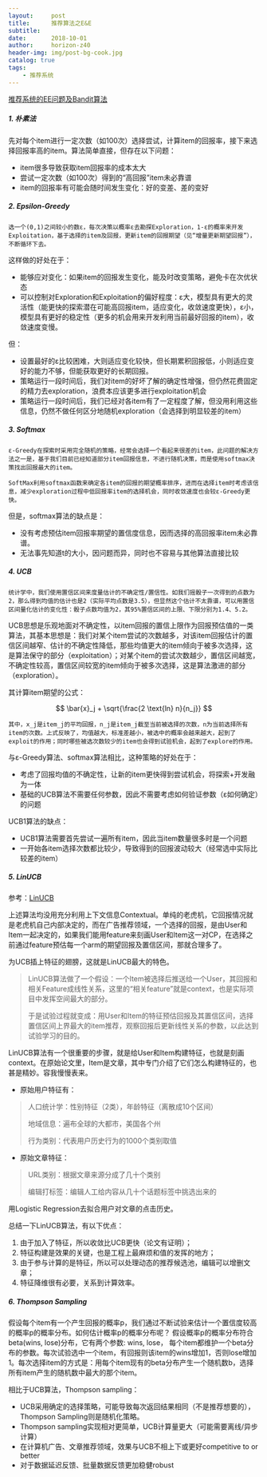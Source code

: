 ```yaml
---
layout:     post
title:      推荐算法之E&E
subtitle:   
date:       2018-10-01
author:     horizon-z40
header-img: img/post-bg-cook.jpg
catalog: true
tags:
    - 推荐系统
---
```


[推荐系统的EE问题及Bandit算法](https://x-algo.cn/index.php/2016/12/15/ee-problem-and-bandit-algorithm-for-recommender-systems/) 



##### 1. 朴素法

先对每个item进行一定次数（如100次）选择尝试，计算item的回报率，接下来选择回报率高的item。算法简单直接，但存在以下问题：

- item很多导致获取item回报率的成本太大
- 尝试一定次数（如100次）得到的“高回报”item未必靠谱
- item的回报率有可能会随时间发生变化：好的变差、差的变好

##### 2. Epsilon-Greedy

	选一个(0,1)之间较小的数ε，每次决策以概率ε去勘探Exploration，1-ε的概率来开发Exploitation，基于选择的item及回报，更新item的回报期望（见“增量更新期望回报”），不断循环下去。

这样做的好处在于：

- 能够应对变化：如果item的回报发生变化，能及时改变策略，避免卡在次优状态
- 可以控制对Exploration和Exploitation的偏好程度：ε大，模型具有更大的灵活性（能更快的探索潜在可能高回报item，适应变化，收敛速度更快），ε小，模型具有更好的稳定性（更多的机会用来开发利用当前最好回报的item），收敛速度变慢。

但：

- 设置最好的ε比较困难，大则适应变化较快，但长期累积回报低，小则适应变好的能力不够，但能获取更好的长期回报。
- 策略运行一段时间后，我们对item的好坏了解的确定性增强，但仍然花费固定的精力去exploration，浪费本应该更多进行exploitation机会
- 策略运行一段时间后，我们已经对各item有了一定程度了解，但没用利用这些信息，仍然不做任何区分地随机exploration（会选择到明显较差的item）

##### 3. Softmax

	ε-Greedy在探索时采用完全随机的策略，经常会选择一个看起来很差的item，此问题的解决方法之一是，基于我们目前已经知道部分item回报信息，不进行随机决策，而是使用softmax决策找出回报最大的item。

	SoftMax利用softmax函数来确定各item的回报的期望概率排序，进而在选择item时考虑该信息，减少exploration过程中低回报率item的选择机会，同时收敛速度也会较ε-Greedy更快。

但是，softmax算法的缺点是：

- 没有考虑预估item回报率期望的置信度信息，因而选择的高回报率item未必靠谱。
- 无法事先知道t的大小，因问题而异，同时也不容易与其他算法直接比较

##### 4. UCB

	统计学中，我们使用置信区间来度量估计的不确定性/置信性。如我们摇骰子一次得到的点数为2，那么得到均值的估计也是2（实际平均点数是3.5），但显然这个估计不太靠谱，可以用置信区间量化估计的变化性：骰子点数均值为2，其95%置信区间的上限、下限分别为1.4、5.2。

UCB思想是乐观地面对不确定性，以item回报的置信上限作为回报预估值的一类算法，其基本思想是：我们对某个item尝试的次数越多，对该item回报估计的置信区间越窄、估计的不确定性降低，那些均值更大的item倾向于被多次选择，这是算法保守的部分（exploitation）；对某个item的尝试次数越少，置信区间越宽，不确定性较高，置信区间较宽的item倾向于被多次选择，这是算法激进的部分（exploration）。

其计算item期望的公式：

$$
\bar{x}_j + \sqrt{\frac{2 \text{ln} n}{n_j}}
$$

	其中，x_j是item_j的平均回报，n_j是item_j截至当前被选择的次数，n为当前选择所有item的次数。上式反映了，均值越大，标准差越小，被选中的概率会越来越大，起到了exploit的作用；同时哪些被选次数较少的item也会得到试验机会，起到了explore的作用。

与ε-Greedy算法、softmax算法相比，这种策略的好处在于：

- 考虑了回报均值的不确定性，让新的item更快得到尝试机会，将探索+开发融为一体
- 基础的UCB算法不需要任何参数，因此不需要考虑如何验证参数（ε如何确定）的问题

UCB1算法的缺点：

- UCB1算法需要首先尝试一遍所有item，因此当item数量很多时是一个问题
- 一开始各item选择次数都比较少，导致得到的回报波动较大（经常选中实际比较差的item）

##### 5. LinUCB

参考：[LinUCB](https://zhuanlan.zhihu.com/p/21404922) 

上述算法均没用充分利用上下文信息Contextual。单纯的老虎机，它回报情况就是老虎机自己内部决定的，而在广告推荐领域，一个选择的回报，是由User和Item一起决定的，如果我们能用feature来刻画User和Item这一对CP，在选择之前通过feature预估每一个arm的期望回报及置信区间，那就合理多了。

为UCB插上特征的翅膀，这就是LinUCB最大的特色。

> LinUCB算法做了一个假设：一个Item被选择后推送给一个User，其回报和相关Feature成线性关系，这里的“相关feature”就是context，也是实际项目中发挥空间最大的部分。
>
> 于是试验过程就变成：用User和Item的特征预估回报及其置信区间，选择置信区间上界最大的item推荐，观察回报后更新线性关系的参数，以此达到试验学习的目的。

LinUCB算法有一个很重要的步骤，就是给User和Item构建特征，也就是刻画context。在原始论文里，Item是文章，其中专门介绍了它们怎么构建特征的，也甚是精妙。容我慢慢表来。

- 原始用户特征有：

> 人口统计学：性别特征（2类），年龄特征（离散成10个区间）
>
> 地域信息：遍布全球的大都市，美国各个州
>
> 行为类别：代表用户历史行为的1000个类别取值

- 原始文章特征：

> URL类别：根据文章来源分成了几十个类别
>
> 编辑打标签：编辑人工给内容从几十个话题标签中挑选出来的

用Logistic Regression去拟合用户对文章的点击历史。

总结一下LinUCB算法，有以下优点：

1. 由于加入了特征，所以收敛比UCB更快（论文有证明）；
2. 特征构建是效果的关键，也是工程上最麻烦和值的发挥的地方；
3. 由于参与计算的是特征，所以可以处理动态的推荐候选池，编辑可以增删文章；
4. 特征降维很有必要，关系到计算效率。

##### 6. Thompson Sampling

​	假设每个item有一个产生回报的概率p，我们通过不断试验来估计一个置信度较高的概率p的概率分布。如何估计概率p的概率分布呢？ 假设概率p的概率分布符合beta(wins, lose)分布，它有两个参数: wins, lose， 每个item都维护一个beta分布的参数。每次试验选中一个item，有回报则该item的wins增加1，否则lose增加1。每次选择item的方式是：用每个item现有的beta分布产生一个随机数b，选择所有item产生的随机数中最大的那个item。

相比于UCB算法，Thompson sampling：

- UCB采用确定的选择策略，可能导致每次返回结果相同（不是推荐想要的），Thompson Sampling则是随机化策略。
- Thompson sampling实现相对更简单，UCB计算量更大（可能需要离线/异步计算）
- 在计算机广告、文章推荐领域，效果与UCB不相上下或更好competitive to or better
- 对于数据延迟反馈、批量数据反馈更加稳健robust